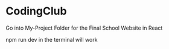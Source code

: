 # CodingClub

Go into My-Project Folder for the Final School Website in React

npm run dev in the terminal will work